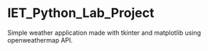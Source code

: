 # IET_Python_Lab_Project

Simple weather application made with tkinter and matplotlib using openweathermap API.
